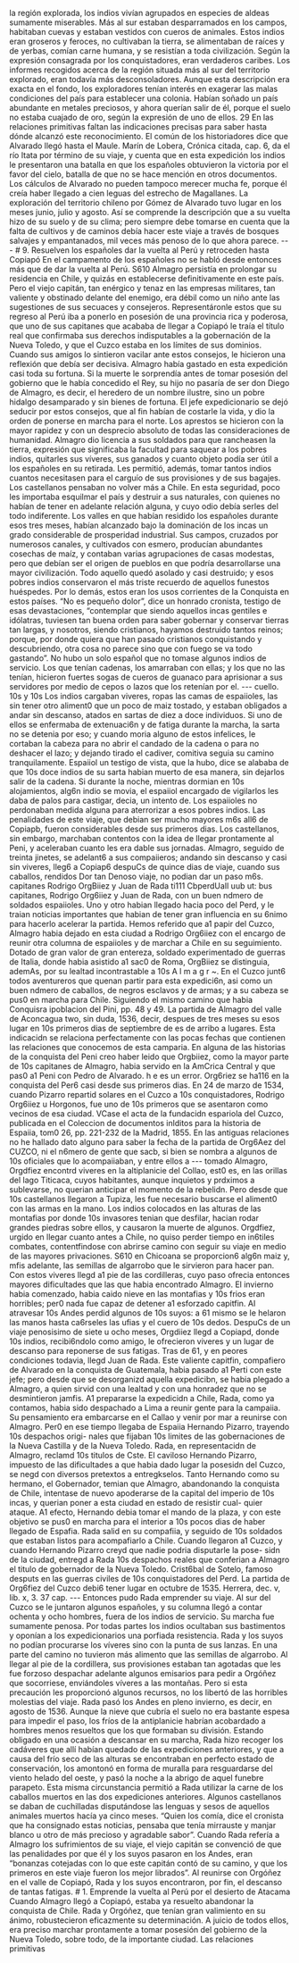 la región explorada, los indios vivían agrupados en especies de aldeas sumamente miserables. Más al sur estaban desparramados en los campos, habitaban cuevas y estaban vestidos con cueros de animales. Estos indios eran groseros y feroces, no cultivaban la tierra, se alimentaban de raíces y de yerbas, comían carne humana, y se resistían a toda civilización. Según la expresión consagrada por los conquistadores, eran verdaderos caribes. Los informes recogidos acerca de la región situada más al sur del territorio explorado, eran todavía más desconsoladores. Aunque esta descripción era exacta en el fondo, los exploradores tenían interés en exagerar las malas condiciones del país para establecer una colonia. Habían soñado un país abundante en metales preciosos, y ahora querían salir de él, porque el suelo no estaba cuajado de oro, según la expresión de uno de ellos. 29 En las relaciones primitivas faltan las indicaciones precisas para saber hasta dónde alcanzó este reconocimiento. El común de los historiadores dice que Alvarado llegó hasta el Maule. Marín de Lobera, Crónica citada, cap. 6, da el río Itata por término de su viaje, y cuenta que en esta expedición los indios le presentaron una batalla en que los españoles obtuvieron la victoria por el favor del cielo, batalla de que no se hace mención en otros documentos. Los cálculos de Alvarado no pueden tampoco merecer mucha fe, porque él creía haber llegado a cien leguas del estrecho de Magallanes. La exploración del territorio chileno por Gómez de Alvarado tuvo lugar en los meses junio, julio y agosto. Así se comprende la descripción que a su vuelta hizo de su suelo y de su clima; pero siempre debe tomarse en cuenta que la falta de cultivos y de caminos debía hacer este viaje a través de bosques salvajes y empantanados, mil veces más penoso de lo que ahora parece. --- # 9. Resuelven los españoles dar la vuelta al Perú y retroceden hasta Copiapó En el campamento de los españoles no se habló desde entonces más que de dar la vuelta al Perú. S610 Almagro persistía en prolongar su residencia en Chile, y quizás en establecerse definitivamente en este país. Pero el viejo capitán, tan enérgico y tenaz en las empresas militares, tan valiente y obstinado delante del enemigo, era débil como un niño ante las sugestiones de sus secuaces y consejeros. Representáronle estos que su regreso al Perú iba a ponerlo en posesión de una provincia rica y poderosa, que uno de sus capitanes que acababa de llegar a Copiapó le traía el título real que confirmaba sus derechos indisputables a la gobernación de la Nueva Toledo, y que el Cuzco estaba en los límites de sus dominios. Cuando sus amigos lo sintieron vacilar ante estos consejos, le hicieron una reflexión que debía ser decisiva. Almagro había gastado en esta expedición casi toda su fortuna. Si la muerte le sorprendía antes de tomar posesión del gobierno que le había concedido el Rey, su hijo no pasaría de ser don Diego de Almagro, es decir, el heredero de un nombre ilustre, sino un pobre hidalgo desamparado y sin bienes de fortuna. El jefe expedicionario se dejó seducir por estos consejos, que al fin habían de costarle la vida, y dio la orden de ponerse en marcha para el norte. Los aprestos se hicieron con la mayor rapidez y con un desprecio absoluto de todas las consideraciones de humanidad. Almagro dio licencia a sus soldados para que rancheasen la tierra, expresión que significaba la facultad para saquear a los pobres indios, quitarles sus víveres, sus ganados y cuanto objeto podía ser útil a los españoles en su retirada. Les permitió, además, tomar tantos indios cuantos necesitasen para el carguío de sus provisiones y de sus bagajes. Los castellanos pensaban no volver más a Chile. En esta seguridad, poco les importaba esquilmar el país y destruir a sus naturales, con quienes no habían de tener en adelante relación alguna, y cuyo odio debía serles del todo indiferente. Los valles en que habían residido los españoles durante esos tres meses, habían alcanzado bajo la dominación de los incas un grado considerable de prosperidad industrial. Sus campos, cruzados por numerosos canales, y cultivados con esmero, producían abundantes cosechas de maíz, y contaban varias agrupaciones de casas modestas, pero que debían ser el origen de pueblos en que podría desarrollarse una mayor civilización. Todo aquello quedó asolado y casi destruido; y esos pobres indios conservaron el más triste recuerdo de aquellos funestos huéspedes. Por lo demás, estos eran los usos corrientes de la Conquista en estos países. “No es pequeño dolor”, dice un honrado cronista, testigo de esas devastaciones, “contemplar que siendo aquellos incas gentiles e idólatras, tuviesen tan buena orden para saber gobernar y conservar tierras tan largas, y nosotros, siendo cristianos, hayamos destruido tantos reinos; porque, por donde quiera que han pasado cristianos conquistando y descubriendo, otra cosa no parece sino que con fuego se va todo gastando”. No hubo un solo español que no tomase algunos indios de servicio. Los que tenían cadenas, los amarraban con ellas; y los que no las tenían, hicieron fuertes sogas de cueros de guanaco para aprisionar a sus servidores por medio de cepos o lazos que los retenían por el. --- cuello. 10s y 10s Los indios cargaban viveres, ropas las camas de espaiioles, las sin tener otro aliment0 que un poco de maiz tostado, y estaban obligados a andar sin descanso, atados en sartas de diez a doce individuos. Si uno de ellos se enfermaba de extenuaci6n y de fatiga durante la marcha, la sarta no se detenia por eso; y cuando moria alguno de estos infelices, le cortaban la cabeza para no abrir el candado de la cadena o para no deshacer el lazo; y dejando tirado el cadiver, comitiva seguia su camino tranquilamente. Espaiiol un testigo de vista, que la hubo, dice se alababa de que 10s doce indios de su sarta habian muerto de esa manera, sin dejarlos salir de la cadena. Si durante la noche, mientras dormian en 10s alojamientos, alg6n indio se movia, el espaiiol encargado de vigilarlos les daba de palos para castigar, decia, un intento de. Los espaiioles no perdonaban medida alguna para aterrorizar a esos pobres indios. Las penalidades de este viaje, que debian ser mucho mayores m6s all6 de Copiapb, fueron considerables desde sus primeros dias. Los castellanos, sin embargo, marchaban contentos con la idea de llegar prontamente al Peni, y aceleraban cuanto les era dable sus jornadas. Almagro, seguido de treinta jinetes, se adelant6 a sus compaiieros; andando sin descanso y casi sin viveres, lleg6 a Copiap6 despuCs de quince dias de viaje, cuando sus caballos, rendidos Dor tan Denoso viaje, no podian dar un paso m6s. capitanes Rodrigo OrgBiiez y Juan de Rada ti111 CbperdUaIl uub ut: bus capitanes, Rodrigo Org6iiez y Juan de Rada, con un buen ndmero de soldados espaiioles. Uno y otro habian llegado hacia poco del Perd, y le traian noticias importantes que habian de tener gran influencia en su 6nimo para hacerlo acelerar la partida. Hemos referido que a1 papir del Cuzco, Almagro habia dejado en esta ciudad a Rodrigo Org6iiez con el encargo de reunir otra columna de espaiioles y de marchar a Chile en su seguimiento. Dotado de gran valor de gran entereza, soldado experimentado de guerras de Italia, donde habia asistido a1 sac0 de Roma, OrgBiiez se distinguia, ademAs, por su lealtad incontrastable a 10s A l m a g r ~. En el Cuzco junt6 todos aventureros que quenan partir para esta expedici6n, asi como un buen ndmero de caballos, de negros esclavos y de armas; y a su cabeza se pus0 en marcha para Chile. Siguiendo el mismo camino que habia Conquisra ipoblacion del Pini, pp. 48 y 49. La partida de Almagro del valle de Aconcagua two, sin duda, 1536, decir, despues de tres meses su esos lugar en 10s primeros dias de septiembre de es de arribo a lugares. Esta indicacidn se relaciona perfectamente con las pocas fechas que contienen las relaciones que conocemos de esta camparia. En alguna de las historias de la conquista del Peni creo haber leido que Orgbiiez, como la mayor parte de 10s capitanes de Almagro, habia servido en la AmCrica Central y que pas0 a1 Peni con Pedro de Alvarado. h e es un error. Org6riez se ha116 en la conquista del Per6 casi desde sus primeros dias. En 24 de marzo de 1534, cuando Pizarro repartid solares en el Cuzco a 10s conquistadores, Rodrigo Org6iiez u Horgonos, fue uno de 10s primeros que se asentaron como vecinos de esa ciudad. VCase el acta de la fundacidn espariola del Cuzco, publicada en el Coleccion de documentos inlditos para la historia de Espaiia, tom0 26, pp. 221-232 de la Madrid, 1855. En las antiguas relaciones no he hallado dato alguno para saber la fecha de la partida de Org6Aez del CUZCO, ni el n6mero de gente que sacb, si bien se nombra a algunos de 10s oficiales que lo acompaiiaban, y entre ellos a --- tomado Almagro, Orgdfiez encontrd viveres en la altiplanicie del Collao, est0 es, en las orillas del lago Titicaca, cuyos habitantes, aunque inquietos y prdximos a sublevarse, no querian anticipar el momento de la rebelidn. Pero desde que 10s castellanos llegaron a Tupiza, les fue necesario buscarse el aliment0 con las armas en la mano. Los indios colocados en Ias alturas de las montafias por donde 10s invasores tenian que desfilar, hacian rodar grandes piedras sobre ellos, y causaron la muerte de algunos. Orgdfiez, urgido en llegar cuanto antes a Chile, no quiso perder tiempo en in6tiles combates, contentfindose con abrirse camino con seguir su viaje en medio de las mayores privaciones. S610 en Chicoana se proporcion6 alg6n maiz y, mfis adelante, las semillas de algarrobo que le sirvieron para hacer pan. Con estos viveres llegd a1 pie de las cordilleras, cuyo paso ofrecia entonces mayores dificultades que las que habia encontrado Almagro. El invierno habia comenzado, habia caido nieve en las montafias y 10s frios eran horribles; per0 nada fue capaz de detener a1 esforzado capitfin. AI atravesar 10s Andes perdid algunos de 10s suyos: a 61 mismo se le helaron las manos hasta ca6rseles las ufias y el cuero de 10s dedos. DespuCs de un viaje penosisimo de siete u ocho meses, Orgdiiez llegd a Copiapd, donde 10s indios, recibi6ndolo como amigo, le ofrecieron viveres y un lugar de descanso para reponerse de sus fatigas. Tras de 61, y en peores condiciones todavia, llegd Juan de Rada. Este valiente capitfin, compafiero de Alvarado en la conquista de Guatemala, habia pasado a1 Perti con este jefe; pero desde que se desorganizd aquella expedicibn, se habia plegado a Almagro, a quien sirvid con una lealtad y con una honradez que no se desmintieron jamfis. A1 prepararse la expedicidn a Chile, Rada, como ya contamos, habia sido despachado a Lima a reunir gente para la campaiia. Su pensamiento era embarcarse en el Callao y venir por mar a reunirse con Almagro. Per0 en ese tiempo llegaba de Espaiia Hernando Pizarro, trayendo 10s despachos origi- nales que fijaban 10s limites de las gobernaciones de la Nueva Castilla y de la Nueva Toledo. Rada, en representacidn de Almagro, reclamd 10s titulos de Cste. El caviloso Hernando Pizarro, impuesto de las dificultades a que habia dado lugar la posesidn del Cuzco, se negd con diversos pretextos a entregkselos. Tanto Hernando como su hermano, el Gobernador, temian que Almagro, abandonando la conquista de Chile, intentase de nuevo apoderarse de la capital del imperio de 10s incas, y querian poner a esta ciudad en estado de resistir cual- quier ataque. A1 efecto, Hernando debia tomar el mando de la plaza, y con este objetivo se pus0 en marcha para el interior a 10s pocos dias de haber llegado de Espafia. Rada salid en su compafiia, y seguido de 10s soldados que estaban listos para acompafiarlo a Chile. Cuando llegaron a1 Cuzco, y cuando Hernando Pizarro creyd que nadie podria disputarle la pose- sidn de la ciudad, entregd a Rada 10s despachos reales que conferian a Almagro el titulo de gobernador de la Nueva Toledo. Crist6bal de Sotelo, famoso desputs en las guerras civiles de 10s conquistadores del Perd. La partida de Org6fiez del Cuzco debi6 tener lugar en octubre de 1535. Herrera, dec. v, lib. x, 3. 37 cap. --- Entonces pudo Rada emprender su viaje. Al sur del Cuzco se le juntaron algunos españoles, y su columna llegó a contar ochenta y ocho hombres, fuera de los indios de servicio. Su marcha fue sumamente penosa. Por todas partes los indios ocultaban sus bastimentos y oponían a los expedicionarios una porfiada resistencia. Rada y los suyos no podían procurarse los víveres sino con la punta de sus lanzas. En una parte del camino no tuvieron más alimento que las semillas de algarrobo. Al llegar al pie de la cordillera, sus provisiones estaban tan agotadas que les fue forzoso despachar adelante algunos emisarios para pedir a Orgóñez que socorriese, enviándoles víveres a las montañas. Pero si esta precaución les proporcionó algunos recursos, no los libertó de las horribles molestias del viaje. Rada pasó los Andes en pleno invierno, es decir, en agosto de 1536. Aunque la nieve que cubría el suelo no era bastante espesa para impedir el paso, los fríos de la antiplanicie habrían acobardado a hombres menos resueltos que los que formaban su división. Estando obligado en una ocasión a descansar en su marcha, Rada hizo recoger los cadáveres que allí habían quedado de las expediciones anteriores, y que a causa del frío seco de las alturas se encontraban en perfecto estado de conservación, los amontonó en forma de muralla para resguardarse del viento helado del oeste, y pasó la noche a la abrigo de aquel funebre parapeto. Esta misma circunstancia permitió a Rada utilizar la carne de los caballos muertos en las dos expediciones anteriores. Algunos castellanos se daban de cuchilladas disputándose las lenguas y sesos de aquellos animales muertos hacía ya cinco meses. “Quien los comía, dice el cronista que ha consignado estas noticias, pensaba que tenía mirrauste y manjar blanco u otro de más precioso y agradable sabor”. Cuando Rada refería a Almagro los sufrimientos de su viaje, el viejo capitán se convenció de que las penalidades por que él y los suyos pasaron en los Andes, eran “bonanzas cotejadas con lo que este capitán contó de su camino, y que los primeros en este viaje fueron los mejor librados”. Al reunirse con Orgóñez en el valle de Copiapó, Rada y los suyos encontraron, por fin, el descanso de tantas fatigas. # 1. Emprende la vuelta al Perú por el desierto de Atacama Cuando Almagro llegó a Copiapó, estaba ya resuelto abandonar la conquista de Chile. Rada y Orgóñez, que tenían gran valimiento en su ánimo, robustecieron eficazmente su determinación. A juicio de todos ellos, era preciso marchar prontamente a tomar posesión del gobierno de la Nueva Toledo, sobre todo, de la importante ciudad. Las relaciones primitivas